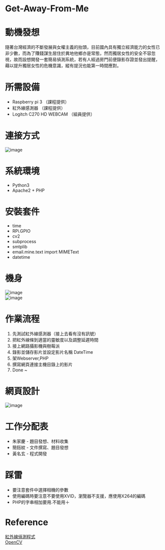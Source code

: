 # Get-Away-From-Me  

# 動機發想  
隨著台灣經濟的不斷發展與女權主義的抬頭，目前國內具有獨立經濟能力的女性已非少數，而為了賺錢謀生居住於異地他鄉亦是常態，然而獨居女性的安全不容忽視，故而設想開發一套簡易偵測系統，若有人經過房門前便錄影存證並發出提醒，藉以提升獨居女性的危機意識，縱有提況也能第一時間應對。

# 所需設備  
* Raspberry pi 3 （課程提供）   
* 紅外線感測器 （課程提供）  
* Logitch C270 HD WEBCAM （組員提供）

# 連接方式
![image](https://github.com/katherinegeorge/Get-Away-From-Me-/blob/master/%E6%88%AA%E5%9C%96%202019-12-30%20%E4%B8%8B%E5%8D%888.19.14.png)

# 系統環境
* Python3  
* Apache2 + PHP  

# 安裝套件
* time  
* RPi.GPIO   
* cv2  
* subprocess  
* smtplib  
* email.mine.text import MIMEText   
* datetime  

# 機身
![image](https://github.com/katherinegeorge/Get-Away-From-Me-/blob/master/189630.jpg)      
![image](https://github.com/katherinegeorge/Get-Away-From-Me-/blob/master/189632.jpg)    

# 作業流程
1. 先測試紅外線感測器（接上去看有沒有訊號）
2. 把紅外線條到適當的靈敏度以及調整延遲時間  
3. 接上網路攝影機與樹莓派  
4. 錄影並儲存影片並設定影片名稱 DateTime  
5. 架Webserver,PHP  
6. 撰寫網頁連接主機目錄上的影片  
7. Done ~  

# 網頁設計
![image](https://github.com/katherinegeorge/Get-Away-From-Me-/blob/master/1577711424204.jpg)  

# 工作分配表
* 朱家慶 - 題目發想、材料收集  
* 簡鈺紋 - 文件撰寫、題目發想  
* 黃名玄 - 程式開發

# 踩雷
* 要注意套件中選擇相機的參數
* 使用編碼時要注意不要使用XVID，瀏覽器不支援，應使用X264的編碼
* PHP的字串相加要用.不能用＋

# Reference
[紅外線偵測程式](https://blog.everlearn.tw/%E7%95%B6-python-%E9%81%87%E4%B8%8A-raspberry-pi/raspberry-pi-3-model-b-%E4%BD%BF%E7%94%A8-pir-%E7%9B%A3%E6%B8%AC%E7%A7%BB%E5%8B%95%E7%9A%84%E7%89%A9%E9%AB%94)  
[OpenCV](https://blog.gtwang.org/programming/opencv-webcam-video-capture-and-file-write-tutorial/)  
